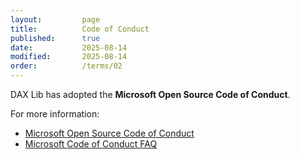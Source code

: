 ```yaml
---
layout:         page
title:          Code of Conduct
published:      true
date:           2025-08-14
modified:       2025-08-14
order:          /terms/02
---
```

DAX Lib has adopted the **Microsoft Open Source Code of Conduct**.

For more information:

- [Microsoft Open Source Code of Conduct](https://opensource.microsoft.com/codeofconduct/)
- [Microsoft Code of Conduct FAQ](https://opensource.microsoft.com/codeofconduct/faq/)